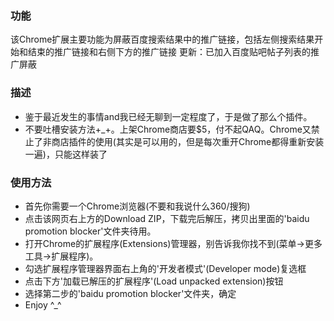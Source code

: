 ### 功能
该Chrome扩展主要功能为屏蔽百度搜索结果中的推广链接，包括左侧搜索结果开始和结束的推广链接和右侧下方的推广链接
更新：已加入百度贴吧帖子列表的推广屏蔽

### 描述
* 鉴于最近发生的事情and我已经无聊到一定程度了，于是做了那么个插件。
* 不要吐槽安装方法+_+。上架Chrome商店要$5，付不起QAQ。Chrome又禁止了非商店插件的使用(其实是可以用的，但是每次重开Chrome都得重新安装一遍)，只能这样装了

### 使用方法
* 首先你需要一个Chrome浏览器(不要和我说什么360/搜狗)
* 点击该网页右上方的Download ZIP，下载完后解压，拷贝出里面的'baidu promotion blocker'文件夹待用。
* 打开Chrome的扩展程序(Extensions)管理器，别告诉我你找不到(菜单->更多工具->扩展程序)。
* 勾选扩展程序管理器界面右上角的'开发者模式'(Developer mode)复选框
* 点击下方'加载已解压的扩展程序'(Load unpacked extension)按钮
* 选择第二步的'baidu promotion blocker'文件夹，确定
* Enjoy ^_^